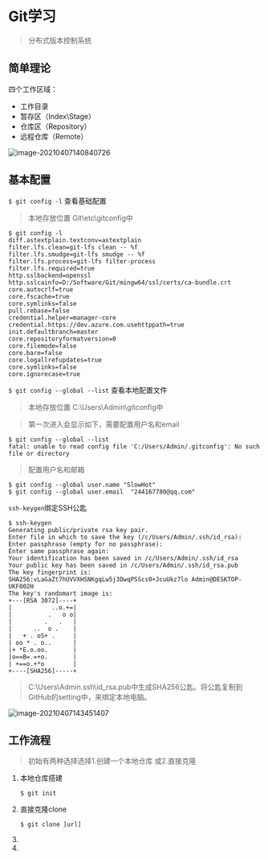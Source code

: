 # Git学习

> 分布式版本控制系统

## 简单理论

四个工作区域：

- 工作目录
- 暂存区（Index\Stage）
- 仓库区（Repository）
- 远程仓库（Remote）

![image-20210407140840726](C:\Users\Admin\AppData\Roaming\Typora\typora-user-images\image-20210407140840726.png)



## 基本配置

`$ git config -l` 查看基础配置

> 本地存放位置 Git\etc\gitconfig中

```shell
$ git config -l
diff.astextplain.textconv=astextplain
filter.lfs.clean=git-lfs clean -- %f
filter.lfs.smudge=git-lfs smudge -- %f
filter.lfs.process=git-lfs filter-process
filter.lfs.required=true
http.sslbackend=openssl
http.sslcainfo=D:/Software/Git/mingw64/ssl/certs/ca-bundle.crt
core.autocrlf=true
core.fscache=true
core.symlinks=false
pull.rebase=false
credential.helper=manager-core
credential.https://dev.azure.com.usehttppath=true
init.defaultbranch=master
core.repositoryformatversion=0
core.filemode=false
core.bare=false
core.logallrefupdates=true
core.symlinks=false
core.ignorecase=true
```



`$ git config --global --list` 查看本地配置文件

> 本地存放位置 C:\Users\Admin\gitconfig中

> 第一次进入会显示如下，需要配置用户名和email

```shell
$ git config --global --list
fatal: unable to read config file 'C:/Users/Admin/.gitconfig': No such file or directory
```
> 配置用户名和邮箱

```shell
$ git config --global user.name "SlowHot"
$ git config --global user.email  "244167780@qq.com"
```



`ssh-keygen`绑定SSH公匙

```shell
$ ssh-keygen
Generating public/private rsa key pair.
Enter file in which to save the key (/c/Users/Admin/.ssh/id_rsa):
Enter passphrase (empty for no passphrase):
Enter same passphrase again:
Your identification has been saved in /c/Users/Admin/.ssh/id_rsa
Your public key has been saved in /c/Users/Admin/.ssh/id_rsa.pub
The key fingerprint is:
SHA256:vLaGaZt7hUVVXHSNKgqLw5j3DwqPSScs0+JcuUkz7lo Admin@DESKTOP-UKF002H
The key's randomart image is:
+---[RSA 3072]----+
|           ..o.+=|
|          .   o o|
|         .   .   |
|      ..  o .    |
|   + . oS+ .     |
| oo * . o..      |
|+ *E.o.oo.       |
|o==B=.=+o.       |
| +==o.+*o        |
+----[SHA256]-----+
```

> C:\Users\Admin\.ssh\id_rsa.pub中生成SHA256公匙。将公匙复制到GitHub的setting中，来绑定本地电脑。

![image-20210407143451407](C:\Users\Admin\AppData\Roaming\Typora\typora-user-images\image-20210407143451407.png)



## 工作流程

> 初始有两种选择选择1.创建一个本地仓库 或2.直接克隆

1. 本地仓库搭建

   ```shell
   $ git init
   ```
   
2. 直接克隆clone

   ```shell
   $ git clone [url]
   ```

3. 

4. 
